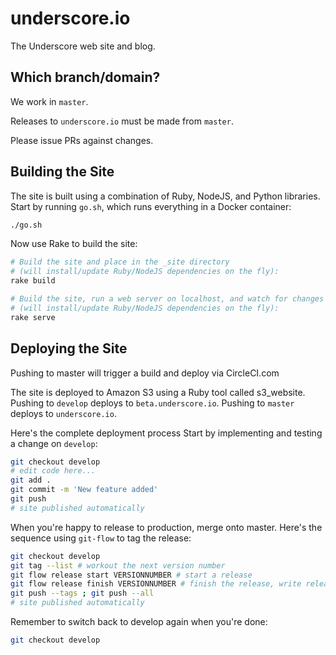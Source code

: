 # underscore.io

The Underscore web site and blog.

## Which branch/domain?

We work in `master`.

Releases to `underscore.io` must be made from `master`.

Please issue PRs against changes.

## Building the Site

The site is built using a combination
of Ruby, NodeJS, and Python libraries.
Start by running `go.sh`,
which runs everything in a Docker container:

~~~bash
./go.sh
~~~

Now use Rake to build the site:

~~~bash
# Build the site and place in the _site directory
# (will install/update Ruby/NodeJS dependencies on the fly):
rake build

# Build the site, run a web server on localhost, and watch for changes
# (will install/update Ruby/NodeJS dependencies on the fly):
rake serve
~~~

## Deploying the Site

Pushing to master will trigger a build and deploy via CircleCI.com

The site is deployed to Amazon S3
using a Ruby tool called s3_website.
Pushing to `develop` deploys to `beta.underscore.io`.
Pushing to `master` deploys to `underscore.io`.

Here's the complete deployment process
Start by implementing and testing a change on `develop`:

~~~bash
git checkout develop
# edit code here...
git add .
git commit -m 'New feature added'
git push
# site published automatically
~~~

When you're happy to release to production, merge onto master.
Here's the sequence using `git-flow` to tag the release:

~~~bash
git checkout develop
git tag --list # workout the next version number
git flow release start VERSIONNUMBER # start a release
git flow release finish VERSIONNUMBER # finish the release, write release note
git push --tags ; git push --all
# site published automatically
~~~

Remember to switch back to develop again when you're done:

~~~bash
git checkout develop
~~~
